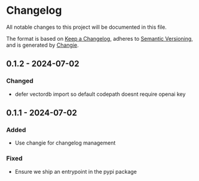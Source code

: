 # Changelog
All notable changes to this project will be documented in this file.

The format is based on [Keep a Changelog](https://keepachangelog.com/en/1.0.0/),
adheres to [Semantic Versioning](https://semver.org/spec/v2.0.0.html),
and is generated by [Changie](https://github.com/miniscruff/changie).


## 0.1.2 - 2024-07-02
### Changed
* defer vectordb import so default codepath doesnt require openai key

## 0.1.1 - 2024-07-02
### Added
* Use changie for changelog management
### Fixed
* Ensure we ship an entrypoint in the pypi package
